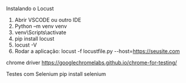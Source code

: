 Instalando o Locust

1. Abrir VSCODE ou outro IDE
2. Python –m venv venv
3. venv\Scripts\activate
4. pip install locust
5. locust -V
6. Rodar a aplicação: locust -f locustfile.py --host=https://seusite.com

chrome driver
https://googlechromelabs.github.io/chrome-for-testing/

Testes com Selenium
pip install selenium


